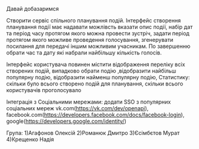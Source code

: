 Давай добазаримся

Створити сервіс спільного планування подій. Інтерфейс створення планування події має надавати можлівсть вказати опис події, набір дат та
період часу протягом якого можна провести зустріч, задати період протягом якого можливе проведення голосування, згенерувати посилання для
передачі іншим можливим учасникам. По завершенню обрати час та дату які набрали найбільшу кількість голосів.

Інтерфейс користувача повинен містити відображення переліку всіх створених подій, випадково обрати подію ,відобразити найбільш популярну
подію, відобразити найменш популярну подію, Статистику: скільки було всього створено подій для планування, скільки всього користувачів
проголосувало

Інтеграція з Соціальними мережами: додати SSO з популярних соціальних мереж vk.com(https://vk.com/dev/openapi),
facebook.com(https://developers.facebook.com/docs/facebook-login), google(https://developers.google.com/identity/)

Група: 1)Агафонов Олексій 2)Романюк Дмитро 3)Єсімбєтов Мурат 4)Крещенко Надія
